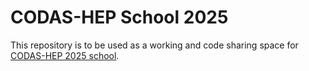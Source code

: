# CODAS-HEP School 2025

This repository is to be used as a working and code sharing space for [CODAS-HEP 2025 school](https://indico.cern.ch/event/1568686/timetable/). 

